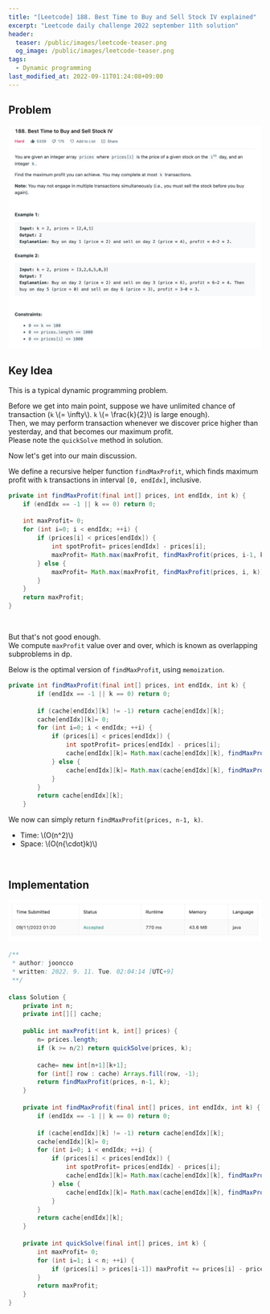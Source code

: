 ```yaml
---
title: "[Leetcode] 188. Best Time to Buy and Sell Stock IV explained"
excerpt: "Leetcode daily challenge 2022 september 11th solution"
header:
  teaser: /public/images/leetcode-teaser.png
  og_image: /public/images/leetcode-teaser.png
tags:
  - Dynamic programming
last_modified_at: 2022-09-11T01:24:08+09:00
---
```




## Problem

<a href="https://leetcode.com/problems/best-time-to-buy-and-sell-stock-iv/">
    <img src="/public/images/leetcode-188.png"/>
</a>

<br/>

## Key Idea

This is a typical dynamic programming problem.  

Before we get into main point, suppose we have unlimited chance of transaction (`k` \\(= \infty\\). `k` \\(= \frac{k}{2}\\) is large enough).  
Then, we may perform transaction whenever we discover price higher than yesterday, and that becomes our maximum profit.  
Please note the `quickSolve` method in solution.  

Now let's get into our main discussion.  

We define a recursive helper function `findMaxProfit`, which finds maximum profit with `k` transactions in interval `[0, endIdx]`, inclusive.

```java
private int findMaxProfit(final int[] prices, int endIdx, int k) {
    if (endIdx == -1 || k == 0) return 0;

    int maxProfit= 0;
    for (int i=0; i < endIdx; ++i) {
        if (prices[i] < prices[endIdx]) {
            int spotProfit= prices[endIdx] - prices[i];
            maxProfit= Math.max(maxProfit, findMaxProfit(prices, i-1, k-1) + spotProfit);
        } else {
            maxProfit= Math.max(maxProfit, findMaxProfit(prices, i, k));
        }
    }
    return maxProfit;
}
```
<br/>

But that's not good enough.  
We compute `maxProfit` value over and over, which is known as overlapping subproblems in dp.  

Below is the optimal version of `findMaxProfit`, using `memoization`.  

```java
private int findMaxProfit(final int[] prices, int endIdx, int k) {
        if (endIdx == -1 || k == 0) return 0;

        if (cache[endIdx][k] != -1) return cache[endIdx][k];
        cache[endIdx][k]= 0;
        for (int i=0; i < endIdx; ++i) {
            if (prices[i] < prices[endIdx]) {
                int spotProfit= prices[endIdx] - prices[i];
                cache[endIdx][k]= Math.max(cache[endIdx][k], findMaxProfit(prices, i-1, k-1) + spotProfit);
            } else {
                cache[endIdx][k]= Math.max(cache[endIdx][k], findMaxProfit(prices, i, k));
            }
        }
        return cache[endIdx][k];
    }
```

We now can simply return `findMaxProfit(prices, n-1, k)`.

- Time: \\(O(n^2)\\)
- Space: \\(O(n{\cdot}k)\\)

<br/>

## Implementation

<img src="/public/images/leetcode-188-result.png"/>

```java
/**
 * author: jooncco
 * written: 2022. 9. 11. Tue. 02:04:14 [UTC+9]
 **/

class Solution {
    private int n;
    private int[][] cache;

    public int maxProfit(int k, int[] prices) {
        n= prices.length;
        if (k >= n/2) return quickSolve(prices, k);

        cache= new int[n+1][k+1];
        for (int[] row : cache) Arrays.fill(row, -1);
        return findMaxProfit(prices, n-1, k);
    }

    private int findMaxProfit(final int[] prices, int endIdx, int k) {
        if (endIdx == -1 || k == 0) return 0;

        if (cache[endIdx][k] != -1) return cache[endIdx][k];
        cache[endIdx][k]= 0;
        for (int i=0; i < endIdx; ++i) {
            if (prices[i] < prices[endIdx]) {
                int spotProfit= prices[endIdx] - prices[i];
                cache[endIdx][k]= Math.max(cache[endIdx][k], findMaxProfit(prices, i-1, k-1) + spotProfit);
            } else {
                cache[endIdx][k]= Math.max(cache[endIdx][k], findMaxProfit(prices, i, k));
            }
        }
        return cache[endIdx][k];
    }

    private int quickSolve(final int[] prices, int k) {
        int maxProfit= 0;
        for (int i=1; i < n; ++i) {
            if (prices[i] > prices[i-1]) maxProfit += prices[i] - prices[i-1];
        }
        return maxProfit;
    }
}
```

